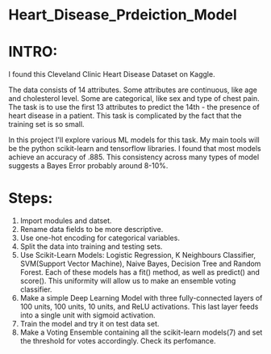 # Heart_Disease_Prdeiction_Model
# INTRO:
I found this Cleveland Clinic Heart Disease Dataset on Kaggle. 

The data consists of 14 attributes. Some attributes are continuous, like age and cholesterol level. Some are categorical, like sex and type of chest pain. The task is to use the first 13 attributes to predict the 14th - the presence of heart disease in a patient. This task is complicated by the fact that the training set is so small.

In this project I'll explore various ML models for this task. My main tools will be the python scikit-learn and tensorflow libraries. I found that most models achieve an accuracy of .885. This consistency across many types of model suggests a Bayes Error probably around 8-10%.
# Steps:
1. Import modules and datset.
2. Rename data fields to be more descriptive.
3. Use one-hot encoding for categorical variables.
4. Split the data into training and testing sets.
5. Use Scikit-Learn Models: Logistic Regression, K Neighbours Classifier, SVM(Support Vector Machine), Naive Bayes, Decision Tree and Random Forest. Each of these models has a fit() method, as well as predict() and score(). This uniformity will allow us to make an ensemble voting classifier.
6. Make a simple Deep Learning Model with three fully-connected layers of 100 units, 100 units, 10 units, and ReLU activations. This last layer feeds into a single unit with sigmoid activation.
7. Train the model and try it on test data set.
8. Make a Voting Ensemble containing all the scikit-learn models(7) and set the threshold for votes accordingly. Check its perfomance.
